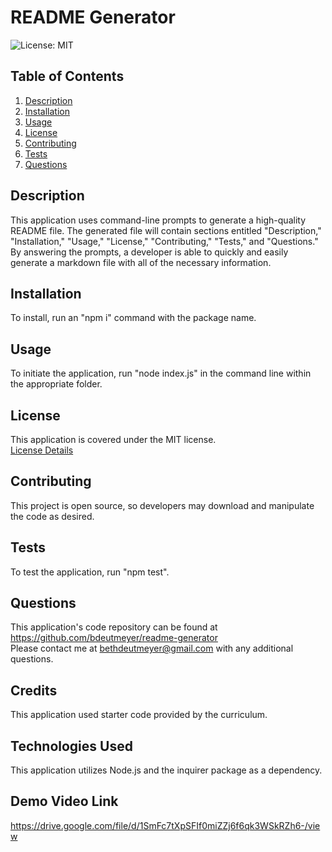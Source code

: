 # README Generator
  ![License: MIT](https://img.shields.io/badge/License-MIT-yellow.svg)
  ## Table of Contents
  1. [Description](#description)
  2. [Installation](#installation)
  3. [Usage](#usage)
  4. [License](#license)
  5. [Contributing](#contributing)
  6. [Tests](#tests)
  7. [Questions](#questions)
  <a name="description"></a>
  ## Description 
  This application uses command-line prompts to generate a high-quality README file. The generated file will contain sections entitled "Description," "Installation," "Usage," "License," "Contributing," "Tests," and "Questions."  By answering the prompts, a developer is able to quickly and easily generate a markdown file with all of the necessary information.
  <a name="installation"></a>
  ## Installation 
  To install, run an "npm i" command with the package name.
  <a name="usage"></a>
  ## Usage 
  To initiate the application, run "node index.js" in the command line within the appropriate folder.
  <a name="license"></a>
  ## License 
  This application is covered under the MIT license.  
  [License Details](https://opensource.org/licenses/MIT)
  <a name="contributing"></a>
  ## Contributing 
  This project is open source, so developers may download and manipulate the code as desired.
  <a name="tests"></a>
  ## Tests 
  To test the application, run "npm test".
  <a name="questions"></a>
  ## Questions  
  This application's code repository can be found at https://github.com/bdeutmeyer/readme-generator  
  Please contact me at bethdeutmeyer@gmail.com with any additional questions.
  ## Credits
  This application used starter code provided by the curriculum.
  ## Technologies Used
  This application utilizes Node.js and the inquirer package as a dependency.
  ## Demo Video Link
  https://drive.google.com/file/d/1SmFc7tXpSFIf0miZZj6f6qk3WSkRZh6-/view
